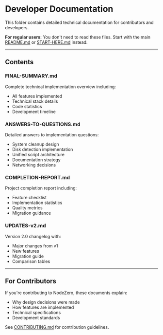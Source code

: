 # Developer Documentation

This folder contains detailed technical documentation for contributors and developers.

**For regular users:** You don't need to read these files. Start with the main [README.md](../README.md) or [START-HERE.md](../START-HERE.md) instead.

---

## Contents

### FINAL-SUMMARY.md
Complete technical implementation overview including:
- All features implemented
- Technical stack details
- Code statistics
- Development timeline

### ANSWERS-TO-QUESTIONS.md
Detailed answers to implementation questions:
- System cleanup design
- Disk detection implementation
- Unified script architecture
- Documentation strategy
- Networking decisions

### COMPLETION-REPORT.md
Project completion report including:
- Feature checklist
- Implementation statistics
- Quality metrics
- Migration guidance

### UPDATES-v2.md
Version 2.0 changelog with:
- Major changes from v1
- New features
- Migration guide
- Comparison tables

---

## For Contributors

If you're contributing to NodeZero, these documents explain:
- Why design decisions were made
- How features are implemented
- Technical specifications
- Development standards

See [CONTRIBUTING.md](../CONTRIBUTING.md) for contribution guidelines.
